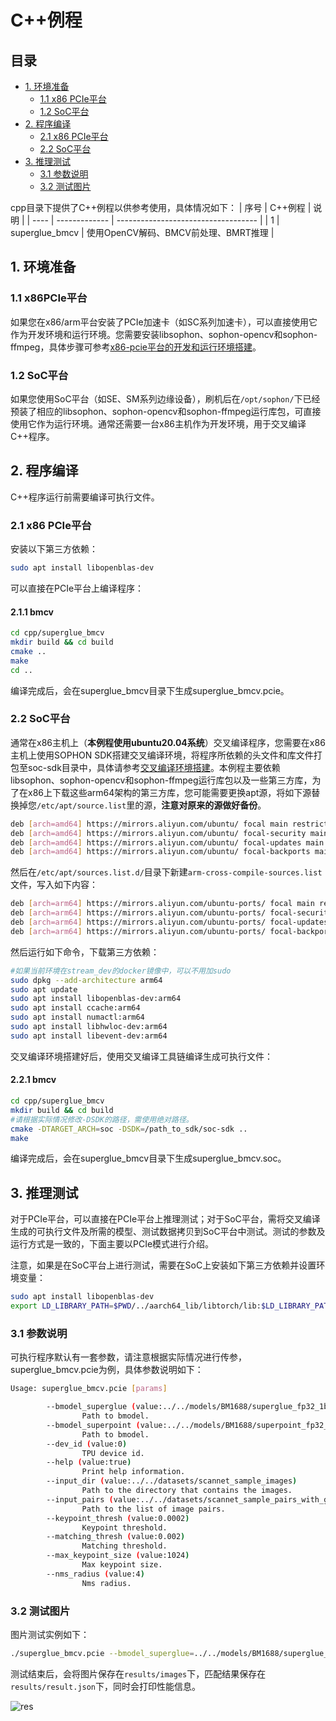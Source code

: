 # C++例程

## 目录

* [1. 环境准备](#1-环境准备)
    * [1.1 x86 PCIe平台](#11-x86-pcie平台)
    * [1.2 SoC平台](#12-soc平台)
* [2. 程序编译](#2-程序编译)
    * [2.1 x86 PCIe平台](#21-x86-pcie平台)
    * [2.2 SoC平台](#22-soc平台)
* [3. 推理测试](#3-推理测试)
    * [3.1 参数说明](#31-参数说明)
    * [3.2 测试图片](#32-测试图片)

cpp目录下提供了C++例程以供参考使用，具体情况如下：
| 序号  | C++例程      | 说明                                 |
| ---- | ------------- | -----------------------------------  |
| 1    | superglue_bmcv   | 使用OpenCV解码、BMCV前处理、BMRT推理   |

## 1. 环境准备
### 1.1 x86PCIe平台
如果您在x86/arm平台安装了PCIe加速卡（如SC系列加速卡），可以直接使用它作为开发环境和运行环境。您需要安装libsophon、sophon-opencv和sophon-ffmpeg，具体步骤可参考[x86-pcie平台的开发和运行环境搭建](../../../docs/Environment_Install_Guide.md#3-x86-pcie平台的开发和运行环境搭建)。

### 1.2 SoC平台
如果您使用SoC平台（如SE、SM系列边缘设备），刷机后在`/opt/sophon/`下已经预装了相应的libsophon、sophon-opencv和sophon-ffmpeg运行库包，可直接使用它作为运行环境。通常还需要一台x86主机作为开发环境，用于交叉编译C++程序。

## 2. 程序编译
C++程序运行前需要编译可执行文件。
### 2.1 x86 PCIe平台

安装以下第三方依赖：
```bash
sudo apt install libopenblas-dev
```

可以直接在PCIe平台上编译程序：

#### 2.1.1 bmcv

```bash
cd cpp/superglue_bmcv
mkdir build && cd build
cmake .. 
make
cd ..
```
编译完成后，会在superglue_bmcv目录下生成superglue_bmcv.pcie。

### 2.2 SoC平台

通常在x86主机上（**本例程使用ubuntu20.04系统**）交叉编译程序，您需要在x86主机上使用SOPHON SDK搭建交叉编译环境，将程序所依赖的头文件和库文件打包至soc-sdk目录中，具体请参考[交叉编译环境搭建](../../../docs/Environment_Install_Guide.md#41-交叉编译环境搭建)。本例程主要依赖libsophon、sophon-opencv和sophon-ffmpeg运行库包以及一些第三方库，为了在x86上下载这些arm64架构的第三方库，您可能需要更换apt源，将如下源替换掉您`/etc/apt/source.list`里的源，**注意对原来的源做好备份**。

```bash
deb [arch=amd64] https://mirrors.aliyun.com/ubuntu/ focal main restricted universe multiverse
deb [arch=amd64] https://mirrors.aliyun.com/ubuntu/ focal-security main restricted universe multiverse
deb [arch=amd64] https://mirrors.aliyun.com/ubuntu/ focal-updates main restricted universe multiverse
deb [arch=amd64] https://mirrors.aliyun.com/ubuntu/ focal-backports main restricted universe multiverse
```

然后在`/etc/apt/sources.list.d/`目录下新建`arm-cross-compile-sources.list`文件，写入如下内容：
```bash
deb [arch=arm64] https://mirrors.aliyun.com/ubuntu-ports/ focal main restricted universe multiverse
deb [arch=arm64] https://mirrors.aliyun.com/ubuntu-ports/ focal-security main restricted universe multiverse
deb [arch=arm64] https://mirrors.aliyun.com/ubuntu-ports/ focal-updates main restricted universe multiverse
deb [arch=arm64] https://mirrors.aliyun.com/ubuntu-ports/ focal-backports main restricted universe multiverse
```

然后运行如下命令，下载第三方依赖：

```bash
#如果当前环境在stream_dev的docker镜像中，可以不用加sudo
sudo dpkg --add-architecture arm64
sudo apt update
sudo apt install libopenblas-dev:arm64
sudo apt install ccache:arm64
sudo apt install numactl:arm64
sudo apt install libhwloc-dev:arm64
sudo apt install libevent-dev:arm64
```

交叉编译环境搭建好后，使用交叉编译工具链编译生成可执行文件：

#### 2.2.1 bmcv

```bash
cd cpp/superglue_bmcv
mkdir build && cd build
#请根据实际情况修改-DSDK的路径，需使用绝对路径。
cmake -DTARGET_ARCH=soc -DSDK=/path_to_sdk/soc-sdk ..  
make
```
编译完成后，会在superglue_bmcv目录下生成superglue_bmcv.soc。

## 3. 推理测试
对于PCIe平台，可以直接在PCIe平台上推理测试；对于SoC平台，需将交叉编译生成的可执行文件及所需的模型、测试数据拷贝到SoC平台中测试。测试的参数及运行方式是一致的，下面主要以PCIe模式进行介绍。

注意，如果是在SoC平台上进行测试，需要在SoC上安装如下第三方依赖并设置环境变量：
```bash
sudo apt install libopenblas-dev
export LD_LIBRARY_PATH=$PWD/../aarch64_lib/libtorch/lib:$LD_LIBRARY_PATH
```

### 3.1 参数说明
可执行程序默认有一套参数，请注意根据实际情况进行传参，superglue_bmcv.pcie为例，具体参数说明如下：
```bash
Usage: superglue_bmcv.pcie [params] 

        --bmodel_superglue (value:../../models/BM1688/superglue_fp32_1b_1024.bmodel)
                Path to bmodel.
        --bmodel_superpoint (value:../../models/BM1688/superpoint_fp32_1b.bmodel)
                Path to bmodel.
        --dev_id (value:0)
                TPU device id.
        --help (value:true)
                Print help information.
        --input_dir (value:../../datasets/scannet_sample_images)
                Path to the directory that contains the images.
        --input_pairs (value:../../datasets/scannet_sample_pairs_with_gt.txt)
                Path to the list of image pairs.
        --keypoint_thresh (value:0.0002)
                Keypoint threshold.
        --matching_thresh (value:0.002)
                Matching threshold.
        --max_keypoint_size (value:1024)
                Max keypoint size.
        --nms_radius (value:4)
                Nms radius.
```

### 3.2 测试图片
图片测试实例如下：
```bash
./superglue_bmcv.pcie --bmodel_superglue=../../models/BM1688/superglue_fp32_1b_1024.bmodel --bmodel_superpoint=../../models/BM1688/superpoint_fp32_1b.bmodel --input_dir=../../datasets/scannet_sample_images --input_pairs=../../datasets/scannet_sample_pairs_with_gt.txt
```
测试结束后，会将图片保存在`results/images`下，匹配结果保存在`results/result.json`下，同时会打印性能信息。

![res](../pics/scene0711_00_frame-001680_scene0711_00_frame-001995.jpg)
